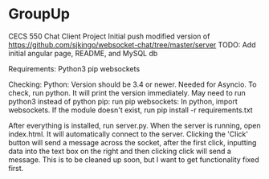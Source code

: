# GroupUp
CECS 550 Chat Client Project
Initial push modified version of https://github.com/sjkingo/websocket-chat/tree/master/server
TODO: Add initial angular page, README, and MySQL db

Requirements:
Python3
pip
websockets

Checking:
Python: Version should be 3.4 or newer. Needed for Asyncio.
To check, run python. It will print the version immediately. May need to run python3 instead of python
pip: run pip
websockets: In python, import websockets. If the module doesn't exist, run pip install -r requirements.txt

After everything is installed, run server.py.
When the server is running, open index.html. It will automatically connect to the server. Clicking the 'Click' button will send a message across the socket, after the first click, inputting data into the text box on the right and then clicking click will send a message. This is to be cleaned up soon, but I want to get functionality fixed first.
